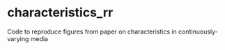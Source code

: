 # characteristics_rr
Code to reproduce figures from paper on characteristics in continuously-varying media
